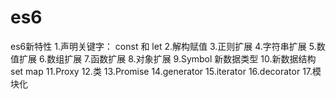 # es6
  es6新特性
  1.声明关键字： const 和 let
  2.解构赋值
  3.正则扩展
  4.字符串扩展
  5.数值扩展
  6.数组扩展
  7.函数扩展
  8.对象扩展
  9.Symbol 新数据类型
  10.新数据结构 set map
  11.Proxy
  12.类
  13.Promise
  14.generator
  15.iterator
  16.decorator
  17.模块化
  
  
  
